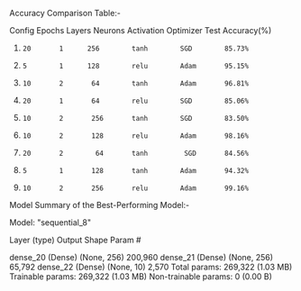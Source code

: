 Accuracy Comparison Table:-


Config  Epochs  Layers  Neurons  Activation  Optimizer  Test Accuracy(%)
1)     20       1      256        tanh        SGD        85.73%
2)     5        1      128        relu        Adam       95.15%
3)     10       2       64        tanh        Adam       96.81%
4)     20       1       64        relu        SGD        85.06%
5)     10       2       256       tanh        SGD        83.50%
6)     10       2       128       relu        Adam       98.16%
7)     20       2        64       tanh         SGD       84.56%
8)     5        1       128       tanh        Adam       94.32%
9)     10       2       256       relu        Adam       99.16%



Model Summary of the Best-Performing Model:-

Model: "sequential_8"

  Layer (type)                      Output Shape                   Param # 
  
  dense_20 (Dense)                  (None, 256)                   200,960 
  dense_21 (Dense)                  (None, 256)                    65,792 
  dense_22 (Dense)                  (None, 10)                     2,570 
 Total params: 269,322 (1.03 MB)
 Trainable params: 269,322 (1.03 MB)
 Non-trainable params: 0 (0.00 B)

